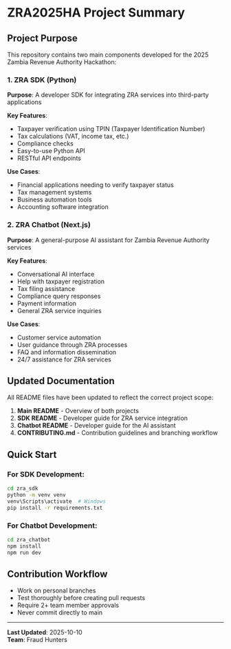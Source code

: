 # ZRA2025HA Project Summary

## Project Purpose

This repository contains two main components developed for the 2025 Zambia Revenue Authority Hackathon:

### 1. ZRA SDK (Python)
**Purpose**: A developer SDK for integrating ZRA services into third-party applications

**Key Features**:
- Taxpayer verification using TPIN (Taxpayer Identification Number)
- Tax calculations (VAT, income tax, etc.)
- Compliance checks
- Easy-to-use Python API
- RESTful API endpoints

**Use Cases**:
- Financial applications needing to verify taxpayer status
- Tax management systems
- Business automation tools
- Accounting software integration

### 2. ZRA Chatbot (Next.js)
**Purpose**: A general-purpose AI assistant for Zambia Revenue Authority services

**Key Features**:
- Conversational AI interface
- Help with taxpayer registration
- Tax filing assistance
- Compliance query responses
- Payment information
- General ZRA service inquiries

**Use Cases**:
- Customer service automation
- User guidance through ZRA processes
- FAQ and information dissemination
- 24/7 assistance for ZRA services

## Updated Documentation

All README files have been updated to reflect the correct project scope:

1. **Main README** - Overview of both projects
2. **SDK README** - Developer guide for ZRA service integration
3. **Chatbot README** - Developer guide for the AI assistant
4. **CONTRIBUTING.md** - Contribution guidelines and branching workflow

## Quick Start

### For SDK Development:
```bash
cd zra_sdk
python -m venv venv
venv\Scripts\activate  # Windows
pip install -r requirements.txt
```

### For Chatbot Development:
```bash
cd zra_chatbot
npm install
npm run dev
```

## Contribution Workflow

- Work on personal branches
- Test thoroughly before creating pull requests
- Require 2+ team member approvals
- Never commit directly to main

---

**Last Updated**: 2025-10-10  
**Team**: Fraud Hunters
